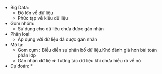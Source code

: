 * Big Data:
    * Độ lớn về dữ liệu
    * Phức tạp về kiểu dữ liệu
* Gom nhóm:
    * Sử dụng cho dữ liệu chưa được gán nhãn
* Phân loại:
    * Áp dụng với dữ liệu dã được gán nhãn
* Mô tả:
    * Gom cụm : Biễu diễn sự phân bố dữ liệu.Khó đánh giá hơn bài toán phân lớp
    * Gán nhãn dữ liệ
    => Tương tác dữ liệu khi chưa hiểu rõ về nó
* Dự đoán:
    * 
